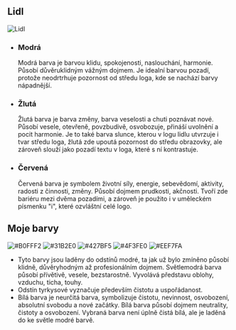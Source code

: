 ## Lidl

![Lidl](http://tous-logos.com/wp-content/uploads/2018/02/Symbole-Lidl.jpg)

- ### Modrá
  Modrá barva je barvou klidu, spokojenosti, naslouchání, harmonie. Působí důvěruklidným vážným dojmem. Je idealní barvou pozadí, protože neodrtrhuje pozornost od středu loga, kde se nachází barvy nápadnější.

- ### Žlutá
  Žlutá barva je barva změny, barva veselosti a chuti poznávat nové. Působí vesele, otevřeně, povzbudivě, osvobozuje, přináší uvolnění a pocit harmonie. Je to také barva slunce, kterou v logu lidlu utvrzuje i tvar středu loga, žlutá zde upoutá pozornost do středu obrazovky, ale zároveň slouží jako pozadí textu v loga, které s ní kontrastuje. 

- ### Červená
  Červená barva je symbolem životní síly, energie, sebevědomí, aktivity, radosti z činnosti, změny. Působí dojmem prudkosti, akčnosti. Tvoří zde bariéru mezi dvěma pozadími, a zároveň je použito i v uměleckém písmenku "i", které ozvláštní celé logo.

## Moje barvy

![#B0FFF2](https://placehold.co/180x180/B0FFF2/000)
![#31B2E0](https://placehold.co/180x180/31B2E0/FFF)
![#427BF5](https://placehold.co/180x180/427BF5/FFF)
![#4F3FE0](https://placehold.co/180x180/4F3FE0/FFF)
![#EEF7FA](https://placehold.co/180x180/EEF7FA/000)

- Tyto barvy jsou laděny do odstínů modré, ta jak už bylo zmíněno působí klidně, důvěryhodným až profesionálním dojmem. Světlemodrá barva působí přívětivě, vesele, bezstarostně. Vyvolává představu oblohy, vzduchu, ticha, touhy. 
- Odstín tyrkysové vyznačuje především čistotu a uspořádanost.
- Bílá barva je neurčitá barva, symbolizuje čistotu, nevinnost, osvobození, absolutní svobodu a nové začátky. Bílá barva působí dojmem neutrality, čistoty a osvobození. Vybraná barva není úplně čistá bílá, ale je laděná do ke světle modré barvě.
